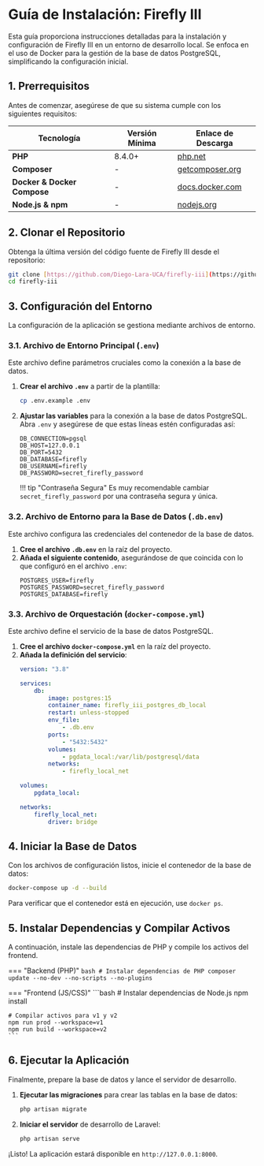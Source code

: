 # Guía de Instalación: Firefly III

Esta guía proporciona instrucciones detalladas para la instalación y configuración de Firefly III en un entorno de desarrollo local. Se enfoca en el uso de Docker para la gestión de la base de datos PostgreSQL, simplificando la configuración inicial.

## 1. Prerrequisitos

Antes de comenzar, asegúrese de que su sistema cumple con los siguientes requisitos:

| Tecnología | Versión Mínima | Enlace de Descarga |
|---|---|---|
| **PHP** | 8.4.0+ | [php.net](https://www.php.net/downloads.php) |
| **Composer** | - | [getcomposer.org](https://getcomposer.org/download/) |
| **Docker & Docker Compose** | - | [docs.docker.com](https://docs.docker.com/get-docker/) |
| **Node.js & npm** | - | [nodejs.org](https://nodejs.org/) |

## 2. Clonar el Repositorio

Obtenga la última versión del código fuente de Firefly III desde el repositorio:

```bash
git clone [https://github.com/Diego-Lara-UCA/firefly-iii](https://github.com/Diego-Lara-UCA/firefly-iii)
cd firefly-iii
```

## 3. Configuración del Entorno

La configuración de la aplicación se gestiona mediante archivos de entorno.

### 3.1. Archivo de Entorno Principal (`.env`)

Este archivo define parámetros cruciales como la conexión a la base de datos.

1.  **Crear el archivo `.env`** a partir de la plantilla:
    ```bash
    cp .env.example .env
    ```

2.  **Ajustar las variables** para la conexión a la base de datos PostgreSQL. Abra `.env` y asegúrese de que estas líneas estén configuradas así:
    ```dotenv
    DB_CONNECTION=pgsql
    DB_HOST=127.0.0.1
    DB_PORT=5432
    DB_DATABASE=firefly
    DB_USERNAME=firefly
    DB_PASSWORD=secret_firefly_password
    ```
    !!! tip "Contraseña Segura"
        Es muy recomendable cambiar `secret_firefly_password` por una contraseña segura y única.

### 3.2. Archivo de Entorno para la Base de Datos (`.db.env`)

Este archivo configura las credenciales del contenedor de la base de datos.

1.  **Cree el archivo `.db.env`** en la raíz del proyecto.
2.  **Añada el siguiente contenido**, asegurándose de que coincida con lo que configuró en el archivo `.env`:
    ```dotenv
    POSTGRES_USER=firefly
    POSTGRES_PASSWORD=secret_firefly_password
    POSTGRES_DATABASE=firefly
    ```

### 3.3. Archivo de Orquestación (`docker-compose.yml`)

Este archivo define el servicio de la base de datos PostgreSQL.

1.  **Cree el archivo `docker-compose.yml`** en la raíz del proyecto.
2.  **Añada la definición del servicio**:
    ```yaml
    version: "3.8"

    services:
        db:
            image: postgres:15
            container_name: firefly_iii_postgres_db_local
            restart: unless-stopped
            env_file:
                - .db.env
            ports:
                - "5432:5432"
            volumes:
                - pgdata_local:/var/lib/postgresql/data
            networks:
                - firefly_local_net

    volumes:
        pgdata_local:

    networks:
        firefly_local_net:
            driver: bridge
    ```

## 4. Iniciar la Base de Datos

Con los archivos de configuración listos, inicie el contenedor de la base de datos:

```bash
docker-compose up -d --build
```
Para verificar que el contenedor está en ejecución, use `docker ps`.

## 5. Instalar Dependencias y Compilar Activos

A continuación, instale las dependencias de PHP y compile los activos del frontend.

=== "Backend (PHP)"
    ```bash
    # Instalar dependencias de PHP
    composer update --no-dev --no-scripts --no-plugins
    ```

=== "Frontend (JS/CSS)"
    ```bash
    # Instalar dependencias de Node.js
    npm install

    # Compilar activos para v1 y v2
    npm run prod --workspace=v1
    npm run build --workspace=v2
    ```

## 6. Ejecutar la Aplicación

Finalmente, prepare la base de datos y lance el servidor de desarrollo.

1.  **Ejecutar las migraciones** para crear las tablas en la base de datos:
    ```bash
    php artisan migrate
    ```

2.  **Iniciar el servidor** de desarrollo de Laravel:
    ```bash
    php artisan serve
    ```

¡Listo! La aplicación estará disponible en `http://127.0.0.1:8000`.
